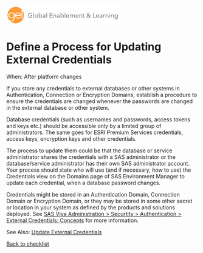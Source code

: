 ![Global Enablement & Learning](/img/gel_banner_logo_tech-partners.jpg)

# Define a Process for Updating External Credentials

<!--
SortString: 0090
Description: Define a when and how you will update credentials that are stored in SAS Viya for external systems such as databases, when they change
Tags: Initial,Legacy,Done
Topic: Kubernetes & IT Admin
Essential: -
Authors: David Stern
-->
When: After platform changes

If you store any credentials to external databases or other systems in
Authentication, Connection or Encryption Domains, establish a
procedure to ensure the credentials are changed whenever the passwords are
changed in the external database or other system.

Database credentials (such as usernames and passwords, access
tokens and keys etc.) should be accessible only by a limited group of
administrators. The same goes for ESRI Premium Services credentials, access keys,
encryption keys and other credentials.

The process to update them could be that the database or service administrator shares the
credentials with a SAS administrator or the database/service administrator has their own
SAS administrator account. Your process should state who will use (and if
necessary, *how* to use) the Credentials view on the Domains page of SAS Environment
Manager to update each credential, when a database password changes.

Credentials might be stored in an Authentication Domain, Connection Domain or
Encryption Domain, or they may be stored in some other secret or location in
your system as defined by the products and solutions deployed.
See [SAS Viya Administration > Securtity > Authentication >
External Credentials: Concepts](https://go.documentation.sas.com/doc/en/sasadmincdc/default/calcredentials/p1ntkxcd5ts4k1n1dboal0ywea70.htm?fromDefault=) for more information.

See Also: [Update External Credentials](./update_external_credentials.md)

[Back to checklist](../checklist.md)